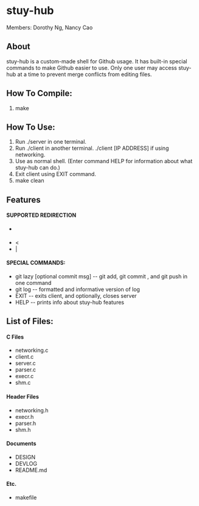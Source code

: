 # stuy-hub
Members: Dorothy Ng, Nancy Cao

## About ##
stuy-hub is a custom-made shell for Github usage. It has built-in special commands to make Github easier to use.
Only one user may access stuy-hub at a time to prevent merge conflicts from editing files.

## How To Compile: ##
1. make

## How To Use: ##
1. Run ./server in one terminal.
2. Run ./client in another terminal. ./client [IP ADDRESS] if using networking.
3. Use as normal shell. (Enter command HELP for information about what stuy-hub can do.)
4. Exit client using EXIT command.
5. make clean

## Features ##
#### SUPPORTED REDIRECTION ####
- >
- <
- |

#### SPECIAL COMMANDS: ####
- git lazy [optional commit msg]  --  git add, git commit <msg>, and git push in one command
- git log  --  formatted and informative version of log
- EXIT -- exits client, and optionally, closes server
- HELP -- prints info about stuy-hub features

## List of Files: ##
#### C Files ####
- networking.c
- client.c
- server.c
- parser.c
- execr.c
- shm.c

#### Header Files ####
- networking.h
- execr.h
- parser.h
- shm.h

#### Documents ####
- DESIGN
- DEVLOG
- README.md

#### Etc. ####
- makefile
